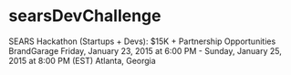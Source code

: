 # searsDevChallenge
SEARS Hackathon (Startups + Devs): $15K + Partnership Opportunities BrandGarage Friday, January 23, 2015 at 6:00 PM - Sunday, January 25, 2015 at 8:00 PM (EST) Atlanta, Georgia
